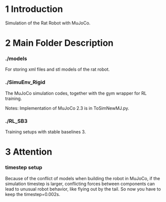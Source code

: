 # 1 Introduction
Simulation of the Rat Robot with MuJoCo.

# 2 Main Folder Description
### ./models
For storing xml files and stl models of the rat robot.

### ./SimuEnv_Rigid
The MuJoCo simulation codes, together with the gym wrapper for RL training.

Notes: Implementation of MuJoCo 2.3 is in ToSimNewMJ.py.

### ./RL_SB3
Training setups with stable baselines 3.

# 3 Attention
### timestep setup
Because of the conflict of models when building the robot in MuJoCo, if the simulation timestep is larger, conflicting forces between components can lead to unusual robot behavior, like flying out by the tail. So now you have to keep the timestep=0.002s.
